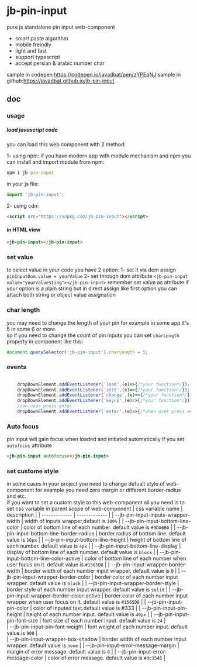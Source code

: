 # jb-pin-input

pure js standalone pin input web-component

- smart paste algorithm
- mobile freindly
- light and fast
- support typescript
- accept persian & arabic number char

sample in codepen:<https://codepen.io/javadbat/pen/zYPEqNJ>
sample in github:<https://javadbat.github.io/jb-pin-input>

## doc

### usage

##### load javascript code

you can load this web component with 2 method:

1- using npm:
if you have modern app with module mechanism and npm you can install and import module from npm:

```cmd
npm i jb-pin-input
```
in your js file:

```javascript
import 'jb-pin-input';
```
2- using cdn:
```html
<script src="https://unpkg.com/jb-pin-input"></script>
```
#### in HTML view

```html
<jb-pin-input></jb-pin-input>
```
### set value

to select value in your code you have 2 option:
1- set it via dom assign `pinInputDom.value = yourValue`
2- set through dom attribute `<jb-pin-input value="yourValueSting"></jb-pin-input>`
remember set value as attribute if your option is a plain string but in direct assign like first option you can attach both string or object value assignation

### char length

you may need to change the length of your pin for example in some app it's 5 in some 6 or more.    
so if you need to change the count of pin inputs you can set `charLength` property in component like this:

```js
document.querySelector('jb-pin-input').charLength = 5;
```

### events

```js

    dropDownElement.addEventListener('load',(e)=>{/*your function*/});
    dropDownElement.addEventListener('init',(e)=>{/*your function*/});
    dropDownElement.addEventListener('change',(e)=>{/*your function*/});
    dropDownElement.addEventListener('keyup',(e)=>{/*your function*/});
    //on user press enter
    dropDownElement.addEventListener('enter',(e)=>{/*when user press enter button*/});

```
### Auto focus

pin input will gain focus when loaded and initiated automatically if you set `autofocus` attribute
```html
<jb-pin-input autofocus></jb-pin-input>
```

### set custome style

in some cases in your project you need to change defualt style of web-component for example you need zero margin or different border-radius and etc.  
if you want to set a custom style to this web-component all you need is to set css variable in parent scope of web-component
| css variable name                          | description                                                                                   |
| -------------                              | -------------                                                                                 |
| --jb-pin-input-inputs-wrapper-width        | width of inputs wrapper,default is `100%`                                                     |
| --jb-pin-input-bottom-line-color           | color of bottom line of each number.  default value is `#9DA6B6`                              |
| --jb-pin-input-bottom-line-border-radius   | border radius of bottom line.  default value is `16px`                                        |
| --jb-pin-input-bottom-line-height          | height of bottom line of each number. default value is `4px`                                  |
| --jb-pin-input-bottom-line-display         | display of bottom line of each number. default value is `block`                               |
| --jb-pin-input-bottom-line-color-active    | color of bottom line of each number when user focus on it. default value is `#1565D8`         |
| --jb-pin-input-wrapper-border-width        | border width of each number input wrapper. default value is `0`                               |
| --jb-pin-input-wrapper-border-color        | border color of each number input wrapper. default value is `black`                           |
| --jb-pin-input-wrapper-border-style        | border style of  each number input wrapper. default value is `solid`                          |
| --jb-pin-input-wrapper-border-color-active | border color of each number input wrapper  when user focus on it. default value is `#1565D8`  |
| --jb-pin-input-pin-color                   | color of inputed text.default value is #333                                                   |
| --jb-pin-input-pin-height                  | height of  each number input. default value is `40px`                                         |
| --jb-pin-input-pin-font-size               | font size of  each number input. default value is `24`                                        |   
| --jb-pin-input-pin-font-weight             | font weight of  each number input. default value is `900`                                     |   
| --jb-pin-input-wrapper-box-shadow          | border width of each number input wrapper. default value is `none`                            |
| --jb-pin-input-error-message-margin        | margin of error message. default value is `0`                                                 |
| --jb-pin-input-error-message-color         | color of error message. default value is `#dc3545`                                            |